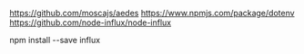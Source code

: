 https://github.com/moscajs/aedes
https://www.npmjs.com/package/dotenv
https://github.com/node-influx/node-influx

npm install --save influx